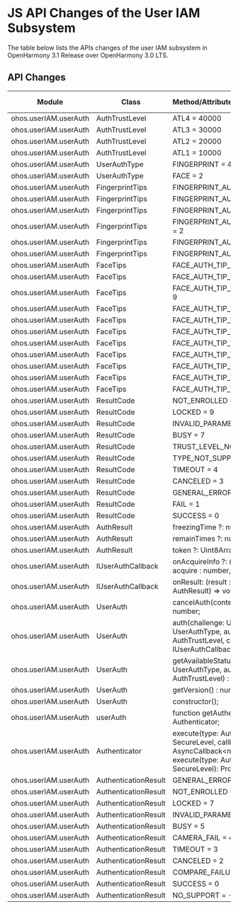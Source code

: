 # JS API Changes of the User IAM Subsystem

The table below lists the APIs changes of the user IAM subsystem in OpenHarmony 3.1 Release over OpenHarmony 3.0 LTS.

## API Changes

| Module| Class| Method/Attribute/Enumeration/Constant| Change Type|
|---|---|---|---|
| ohos.userIAM.userAuth | AuthTrustLevel | ATL4 = 40000 | Added|
| ohos.userIAM.userAuth | AuthTrustLevel | ATL3 = 30000 | Added|
| ohos.userIAM.userAuth | AuthTrustLevel | ATL2 = 20000 | Added|
| ohos.userIAM.userAuth | AuthTrustLevel | ATL1 = 10000 | Added|
| ohos.userIAM.userAuth | UserAuthType | FINGERPRINT = 4 | Added|
| ohos.userIAM.userAuth | UserAuthType | FACE = 2 | Added|
| ohos.userIAM.userAuth | FingerprintTips | FINGERPRINT_AUTH_TIP_TOO_SLOW = 5 | Added|
| ohos.userIAM.userAuth | FingerprintTips | FINGERPRINT_AUTH_TIP_TOO_FAST = 4 | Added|
| ohos.userIAM.userAuth | FingerprintTips | FINGERPRINT_AUTH_TIP_PARTIAL = 3 | Added|
| ohos.userIAM.userAuth | FingerprintTips | FINGERPRINT_AUTH_TIP_INSUFFICIENT = 2 | Added|
| ohos.userIAM.userAuth | FingerprintTips | FINGERPRINT_AUTH_TIP_DIRTY = 1 | Added|
| ohos.userIAM.userAuth | FingerprintTips | FINGERPRINT_AUTH_TIP_GOOD = 0 | Added|
| ohos.userIAM.userAuth | FaceTips | FACE_AUTH_TIP_NOT_DETECTED = 11 | Added|
| ohos.userIAM.userAuth | FaceTips | FACE_AUTH_TIP_POOR_GAZE = 10 | Added|
| ohos.userIAM.userAuth | FaceTips | FACE_AUTH_TIP_TOO_MUCH_MOTION = 9 | Added|
| ohos.userIAM.userAuth | FaceTips | FACE_AUTH_TIP_TOO_LEFT = 8 | Added|
| ohos.userIAM.userAuth | FaceTips | FACE_AUTH_TIP_TOO_RIGHT = 7 | Added|
| ohos.userIAM.userAuth | FaceTips | FACE_AUTH_TIP_TOO_LOW = 6 | Added|
| ohos.userIAM.userAuth | FaceTips | FACE_AUTH_TIP_TOO_HIGH = 5 | Added|
| ohos.userIAM.userAuth | FaceTips | FACE_AUTH_TIP_TOO_FAR = 4 | Added|
| ohos.userIAM.userAuth | FaceTips | FACE_AUTH_TIP_TOO_CLOSE = 3 | Added|
| ohos.userIAM.userAuth | FaceTips | FACE_AUTH_TIP_TOO_DARK = 2 | Added|
| ohos.userIAM.userAuth | FaceTips | FACE_AUTH_TIP_TOO_BRIGHT = 1 | Added|
| ohos.userIAM.userAuth | ResultCode | NOT_ENROLLED = 10 | Added|
| ohos.userIAM.userAuth | ResultCode | LOCKED = 9 | Added|
| ohos.userIAM.userAuth | ResultCode | INVALID_PARAMETERS = 8 | Added|
| ohos.userIAM.userAuth | ResultCode | BUSY = 7 | Added|
| ohos.userIAM.userAuth | ResultCode | TRUST_LEVEL_NOT_SUPPORT = 6 | Added|
| ohos.userIAM.userAuth | ResultCode | TYPE_NOT_SUPPORT = 5 | Added|
| ohos.userIAM.userAuth | ResultCode | TIMEOUT = 4 | Added|
| ohos.userIAM.userAuth | ResultCode | CANCELED = 3 | Added|
| ohos.userIAM.userAuth | ResultCode | GENERAL_ERROR = 2 | Added|
| ohos.userIAM.userAuth | ResultCode | FAIL = 1 | Added|
| ohos.userIAM.userAuth | ResultCode | SUCCESS = 0 | Added|
| ohos.userIAM.userAuth | AuthResult | freezingTime ?: number; | Added|
| ohos.userIAM.userAuth | AuthResult | remainTimes ?: number; | Added|
| ohos.userIAM.userAuth | AuthResult | token ?: Uint8Array; | Added|
| ohos.userIAM.userAuth | IUserAuthCallback | onAcquireInfo ?: (module : number, acquire : number, extraInfo : any) => void; | Added|
| ohos.userIAM.userAuth | IUserAuthCallback | onResult: (result : number, extraInfo : AuthResult) => void; | Added|
| ohos.userIAM.userAuth | UserAuth | cancelAuth(contextID : Uint8Array) : number; | Added|
| ohos.userIAM.userAuth | UserAuth | auth(challenge: Uint8Array, authType: UserAuthType, authTrustLevel: AuthTrustLevel, callback: IUserAuthCallback): Uint8Array; | Added|
| ohos.userIAM.userAuth | UserAuth | getAvailableStatus(authType : UserAuthType, authTrustLevel : AuthTrustLevel) : number; | Added|
| ohos.userIAM.userAuth | UserAuth | getVersion() : number; | Added|
| ohos.userIAM.userAuth | UserAuth | constructor(); | Added|
| ohos.userIAM.userAuth | userAuth | function getAuthenticator(): Authenticator; | Added|
| ohos.userIAM.userAuth | Authenticator | execute(type: AuthType, level: SecureLevel, callback: AsyncCallback\<number>): void;<br>execute(type: AuthType, level: SecureLevel): Promise\<number>; | Added|
| ohos.userIAM.userAuth | AuthenticationResult | GENERAL_ERROR = 100 | Added|
| ohos.userIAM.userAuth | AuthenticationResult | NOT_ENROLLED = 8 | Added|
| ohos.userIAM.userAuth | AuthenticationResult | LOCKED = 7 | Added|
| ohos.userIAM.userAuth | AuthenticationResult | INVALID_PARAMETERS = 6 | Added|
| ohos.userIAM.userAuth | AuthenticationResult | BUSY = 5 | Added|
| ohos.userIAM.userAuth | AuthenticationResult | CAMERA_FAIL = 4 | Added|
| ohos.userIAM.userAuth | AuthenticationResult | TIMEOUT = 3 | Added|
| ohos.userIAM.userAuth | AuthenticationResult | CANCELED = 2 | Added|
| ohos.userIAM.userAuth | AuthenticationResult | COMPARE_FAILURE = 1 | Added|
| ohos.userIAM.userAuth | AuthenticationResult | SUCCESS = 0 | Added|
| ohos.userIAM.userAuth | AuthenticationResult | NO_SUPPORT = -1 | Added|
